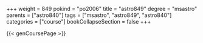 +++
weight = 849
pokind = "po2006"
title = "astro849"
degree = "msastro"
parents = ["astro840"]
tags = ["msastro", "astro849", "astro840"]
categories = ["course"]
bookCollapseSection = false
+++

{{< genCoursePage >}}
